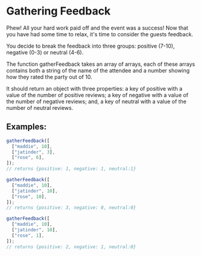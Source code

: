 # Gathering Feedback

Phew! All your hard work paid off and the event was a success! Now that you have had some time to relax, it's time to consider the guests feedback.

You decide to break the feedback into three groups: positive (7-10), negative (0-3) or neutral (4-6).

The function gatherFeedback takes an array of arrays, each of these arrays contains both a string of the name of the attendee and a number showing how they rated the party out of 10.

It should return an object with three properties: a key of positive with a value of the number of positive reviews; a key of negative with a value of the number of negative reviews; and, a key of neutral with a value of the number of neutral reviews.

## Examples:

```javascript
gatherFeedback([
  ["maddie", 10],
  ["jatinder", 3],
  ["rose", 6],
]);
// returns {positive: 1, negative: 1, neutral:1}

gatherFeedback([
  ["maddie", 10],
  ["jatinder", 10],
  ["rose", 10],
]);
// returns {positive: 3, negative: 0, neutral:0}

gatherFeedback([
  ["maddie", 10],
  ["jatinder", 10],
  ["rose", 1],
]);
// returns {positive: 2, negative: 1, neutral:0}
```
